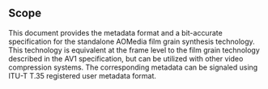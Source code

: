
## Scope

This document provides the metadata format and a bit-accurate specification for 
the standalone AOMedia film grain synthesis technology. This technology is equivalent at the frame level
to the film grain technology described in the AV1 specification, but can be utilized with other video compression systems. 
The corresponding metadata can be signaled using ITU-T T.35 registered user metadata format.  

